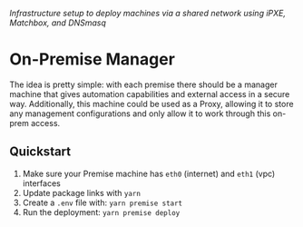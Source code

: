_Infrastructure setup to deploy machines via a shared network using iPXE, Matchbox, and DNSmasq_

# On-Premise Manager
The idea is pretty simple: with each premise there should be a manager machine that gives
automation capabilities and external access in a secure way. Additionally, this machine 
could be used as a Proxy, allowing it to store any management configurations and only
allow it to work through this on-prem access.


## Quickstart
1. Make sure your Premise machine has `eth0` (internet) and `eth1` (vpc) interfaces
2. Update package links with `yarn`
3. Create a `.env` file with: `yarn premise start`
4. Run the deployment: `yarn premise deploy`

